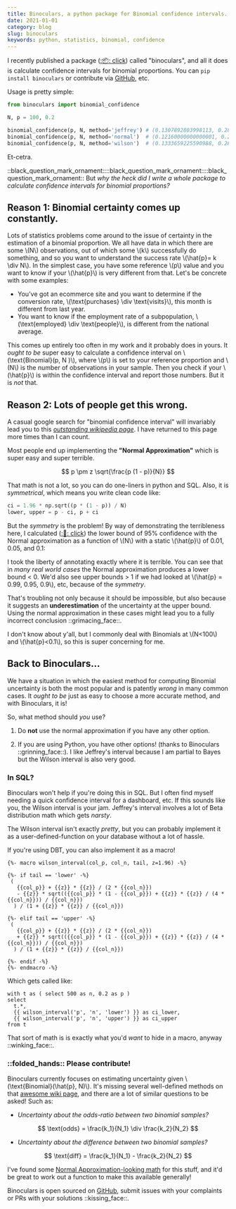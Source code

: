 ```yaml
---
title: Binoculars, a python package for Binomial confidence intervals.
date: 2021-01-01
category: blog
slug: binoculars
keywords: python, statistics, binomial, confidence
---
```


I recently published a package ([::package:: click](https://pypi.org/project/binoculars/)) called "binoculars", and all it does is calculate confidence intervals for binomial proportions. You can `pip install binoculars` or contribute via [GitHub](https://github.com/nolanbconaway/binoculars), etc. 

Usage is pretty simple:


```python
from binoculars import binomial_confidence

N, p = 100, 0.2

binomial_confidence(p, N, method='jeffrey') # (0.1307892803998113, 0.28628125447599173)
binomial_confidence(p, N, method='normal')  # (0.12160000000000001, 0.2784)
binomial_confidence(p, N, method='wilson')  # (0.1333659225590988, 0.28883096192650237)
```

Et-cetra.

::black_question_mark_ornament::::black_question_mark_ornament::::black_question_mark_ornament:: But _why the heck did I write a whole package to calculate confidence intervals for binomial proportions?_

## Reason 1: Binomial certainty comes up constantly.

Lots of statistics problems come around to the issue of certainty in the estimation of a binomial proportion. We all have data in which there are some \\(N\\) observations, out of which some \\(k\\) successfully do something, and so you want to understand the success rate \\(\hat{p}= k \div N\\). In the simplest case, you have some reference \\(p\\) value and you want to know if your \\(\hat{p}\\) is very different from that. Let's be concrete with some examples:

- You've got an ecommerce site and you want to determine if the conversion rate, \\(\text{purchases} \div \text{visits}\\), this month is different from last year.
- You want to know if the employment rate of a subpopulation, \\(\text{employed} \div \text{people}\\), is different from the national average.

This comes up entirely too often in my work and it probably does in yours. It _ought to be_ super easy to calculate a confidence interval on \\(\text{Binomial}(p, N )\\), where \\(p\\) is set to your reference proportion and \\(N\\) is the number of observations in your sample. Then you check if your \\(\hat{p}\\) is within the confidence interval and report those numbers. But it is _not_ that.

## Reason 2: Lots of people get this wrong.

A casual google search for "binomial confidence interval" will invariably lead you to this [_outstanding wikipedia page_](https://en.wikipedia.org/wiki/Binomial_proportion_confidence_interval). I have returned to this page more times than I can count.

Most people end up implementing the **"Normal Approximation"** which is super easy and super terrible.

$$
p \pm z \sqrt{\frac{p (1 - p)}{N}}
$$

That math is not a lot, so you can do one-liners in python and SQL. Also, it is _symmetrical_, which means you write clean code like:

```py
ci = 1.96 * np.sqrt((p * (1 - p)) / N)
lower, upper = p - ci, p + ci
```

But the _symmetry_ is the problem! By way of demonstrating the terribleness here, I calculated ([::notebook:: click](https://deepnote.com/project/e17fa473-51c6-45aa-8de0-980be7d2dc5f)) the lower bound of 95% confidence with the Normal approximation as a function of \\(N\\) with a static \\(\hat{p}\\) of 0.01, 0.05, and 0.1:

<object type="image/svg+xml" data="{attach}Normal.svg"></object>

I took the liberty of annotating exactly where it is terrible. You can see that in _many real world cases_ the Normal approximation produces a lower bound < 0. We'd also see upper bounds > 1 if we had looked at \\(\hat{p} = 0.99, 0.95, 0.9\\), etc, because of the _symmetry_.

That's troubling not only because it should be impossible, but also because it suggests an **underestimation** of the uncertainty at the upper bound. Using the normal approximation in these cases might lead you to a fully incorrect conclusion ::grimacing_face::. 

I don't know about y'all, but I commonly deal with Binomials at \\(N<100\\) and \\(\hat{p}<0.1\\), so this is super concerning for me.

## Back to Binoculars...

We have a situation in which the easiest method for computing Binomial uncertainty is both the most popular and is patently _wrong_ in many common cases. It _ought to be_ just as easy to choose a more accurate method, and with Binoculars, it is!

So, what method should _you_ use?

1. Do **not** use the normal approximation if you have any other option.

2. If you are using Python, you have other options! (thanks to Binoculars ::grinning_face::). I like Jeffrey's interval because I am partial to Bayes but the Wilson interval is also very good.


### In SQL?

Binoculars won't help if you're doing this in SQL. But I often find myself needing a quick confidence interval for a dashboard, etc. If this sounds like you, the Wilson interval is your jam. Jeffrey's interval involves a lot of Beta distribution math which gets _narsty_. 

The Wilson interval isn't exactly _pretty_, but you can probably implement it as a user-defined-function on your database without a lot of hassle. 

If you're using DBT, you can also implement it as a macro!

```
{%- macro wilson_interval(col_p, col_n, tail, z=1.96) -%}

{%- if tail == 'lower' -%}
 (
   {{col_p}} + {{z}} * {{z}} / (2 * {{col_n}}) 
   - {{z}} * sqrt(({{col_p}} * (1 - {{col_p}}) + {{z}} * {{z}} / (4 * {{col_n}})) / {{col_n}})
  ) / (1 + {{z}} * {{z}} / {{col_n}})

{%- elif tail == 'upper' -%}
 (
   {{col_p}} + {{z}} * {{z}} / (2 * {{col_n}}) 
   + {{z}} * sqrt(({{col_p}} * (1 - {{col_p}}) + {{z}} * {{z}} / (4 * {{col_n}})) / {{col_n}})
  ) / (1 + {{z}} * {{z}} / {{col_n}})

{%- endif -%}
{%- endmacro -%}
```

Which gets called like:

```
with t as ( select 500 as n, 0.2 as p )
select 
  t.*,
  {{ wilson_interval('p', 'n', 'lower') }} as ci_lower,
  {{ wilson_interval('p', 'n', 'upper') }} as ci_upper
from t
```

That sort of math is is exactly what you'd _want_ to hide in a macro, anyway ::winking_face::.

### ::folded_hands:: Please contribute!

Binoculars currently focuses on estimating uncertainty given \\(\text{Binomial}(\hat{p}, N)\\). It's missing several well-defined methods on that [awesome wiki page](https://en.wikipedia.org/wiki/Binomial_proportion_confidence_interval), and there are a lot of similar questions to be asked! Such as:

- *Uncertainty about the odds-ratio between two binomial samples?*

$$
\text{odds} = \frac{k_1}{N_1} \div \frac{k_2}{N_2}
$$

- *Uncertainty about the difference between two binomial samples?*

$$
\text{diff} = \frac{k_1}{N_1} - \frac{k_2}{N_2}
$$

I've found some [Normal Approximation-looking math](https://www.ncbi.nlm.nih.gov/books/NBK431098/) for this stuff, and it'd be great to work out a function to make this available generally!

Binoculars is open sourced on [GitHub](https://github.com/nolanbconaway/binoculars), submit issues with your complaints or PRs with your solutions ::kissing_face::.